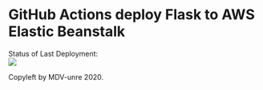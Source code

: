 # GitHub Actions deploy Flask to AWS Elastic Beanstalk


Status of Last Deployment:<br>
<img src="https://github.com/MDV-unre/github-actions/workflows/CI/CD-pipeline-AWS-ElasticBeanstalk/badge.svg?branch=master"><br>

Copyleft by MDV-unre 2020.
